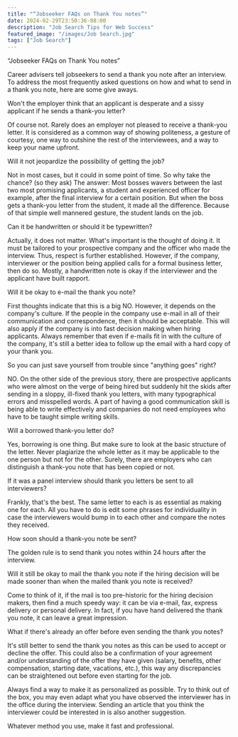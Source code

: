 ```yaml
---
title: "“Jobseeker FAQs on Thank You notes”"
date: 2024-02-29T23:50:36-08:00
description: "Job Search Tips for Web Success"
featured_image: "/images/Job Search.jpg"
tags: ["Job Search"]
---
```


“Jobseeker FAQs on Thank You notes”

Career advisers tell jobseekers to send a thank you note after an interview.  To address the most frequently asked questions on how and what to send in a thank you note, here are some give aways.

Won't the employer think that an applicant is desperate and a sissy applicant if he sends a thank-you letter?

Of course not.  Rarely does an employer not pleased to receive a thank-you letter.  It is considered as a common way of showing politeness, a gesture of courtesy, one way to outshine the rest of the interviewees, and a way to keep your name upfront.

Will it not jeopardize the possibility of getting the job?

Not in most cases, but it could in some point of time.  So why take the chance? (so they ask)  The answer: Most bosses wavers between the last two most promising applicants, a student and experienced officer for example, after the final interview for a certain position.  But when the boss gets a thank-you letter from the student, it made all the difference.  Because of that simple well mannered gesture, the student lands on the job.

Can it be handwritten or should it be typewritten?

Actually, it does not matter.  What's important is the thought of doing it.  It must be tailored to your prospective company and the officer who made the interview.  Thus, respect is further established.  However, if the company, interviewer or the position being applied calls for a formal business letter, then do so.  Mostly, a handwritten note is okay if the interviewer and the applicant have built rapport.  

Will it be okay to e-mail the thank you note?

First thoughts indicate that this is a big NO.  However, it depends on the company's culture.  If the people in the company use e-mail in all of their communication and correspondence, then it should be acceptable.  This will also apply if the company is into fast decision making when hiring applicants.  Always remember that even if e-mails fit in with the culture of the company, it's still a better idea to follow up the email with a hard copy of your thank you.

So you can just save yourself from trouble since "anything goes" right?

NO.  On the other side of the previous story, there are prospective applicants who were almost on the verge of being hired but suddenly hit the skids after sending in a sloppy, ill-fixed thank you letters, with many typographical errors and misspelled words.  A part of having a good communication skill is being able to write effectively and companies do not need employees who have to be taught simple writing skills.

Will a borrowed thank-you letter do?

Yes, borrowing is one thing.  But make sure to look at the basic structure of the letter.  Never plagiarize the whole letter as it may be applicable to the one person but not for the other.  Surely, there are employers who can distinguish a thank-you note that has been copied or not.

If it was a panel interview should thank you letters be sent to all interviewers?

Frankly, that's the best.  The same letter to each is as essential as making one for each.  All you have to do is edit some phrases for individuality in case the interviewers would bump in to each other and compare the notes they received.

How soon should a thank-you note be sent?

The golden rule is to send thank you notes within 24 hours after the interview.

Will it still be okay to mail the thank you note if the hiring decision will be made sooner than when the mailed thank you note is received?

Come to think of it, if the mail is too pre-historic for the hiring decision makers, then find a much speedy way: it can be via e-mail, fax, express delivery or personal delivery.  In fact, if you have hand delivered the thank you note, it can leave a great impression.

What if there's already an offer before even sending the thank you notes?

It's still better to send the thank you notes as this can be used to accept or decline the offer.  This could also be a confirmation of your agreement and/or understanding of the offer they have given (salary, benefits, other compensation, starting date, vacations, etc.), this way any discrepancies can be straightened out before even starting for the job.

Always find a way to make it as personalized as possible.  Try to think out of the box, you may even adapt what you have observed the interviewer has in the office during the interview.  Sending an article that you think the interviewer could be interested in is also another suggestion.

Whatever method you use, make it fast and professional.

